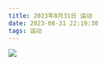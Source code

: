 ```yaml
---
title: 2023年8月31日 运动
date: 2023-08-31 22:19:30
tags: 运动
---
```


<link rel="stylesheet" href="/../css/images.css">

<!-- more -->

<img class="half" src="/../images/exercise/2023-08-31.jpg"></img>
